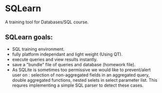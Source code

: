 SQLearn
=======
A training tool for Databases/SQL course.
## SQLearn goals:
* SQL training environment.
* fully platform independant and light weight (Using QT).
* execute queries and view results instantly.
* save a "bundle" file of queries and database (homework file).
* As SQLite is sometimes too permissive we would like to prevent/alert user on : selection of non-aggregated fields in an aggregated query, double aggregated functions, nested selets in select parameter list. This requres implementing a simple SQL parser to detect these cases.
